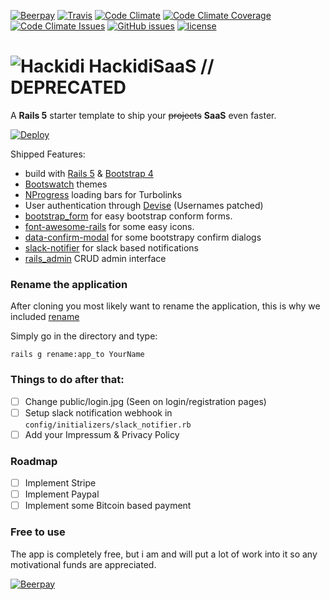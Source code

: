 [![Beerpay](https://img.shields.io/beerpay/b1nary/HackidiSaaS.svg?style=flat-square)](https://beerpay.io/b1nary/HackidiSaaS)
[![Travis](https://img.shields.io/travis/b1nary/HackidiSaaS.svg?style=flat-square)](https://travis-ci.org/b1nary/HackidiSaaS)
[![Code Climate](https://img.shields.io/codeclimate/github/b1nary/HackidiSaaS.svg?style=flat-square)](https://codeclimate.com/github/b1nary/HackidiSaaS)
[![Code Climate Coverage](https://img.shields.io/codeclimate/coverage/github/b1nary/HackidiSaaS.svg?style=flat-square)](https://codeclimate.com/github/b1nary/HackidiSaaS/coverage)
[![Code Climate Issues](https://img.shields.io/codeclimate/issues/github/b1nary/HackidiSaaS.svg?style=flat-square)](https://codeclimate.com/github/b1nary/HackidiSaaS/issues)
[![GitHub issues](https://img.shields.io/github/issues/b1nary/HackidiSaaS.svg?style=flat-square)](https://github.com/b1nary/HackidiSaaS/issues)
[![license](https://img.shields.io/badge/license-MIT-blue.svg?style=flat-square)](https://opensource.org/licenses/MIT)

# ![Hackidi](http://i.imgur.com/abczFrv.jpg) HackidiSaaS // DEPRECATED

A **Rails 5** starter template to ship your ~~projects~~ **SaaS** even faster.

[![Deploy](https://www.herokucdn.com/deploy/button.svg)](https://heroku.com/deploy)

Shipped Features:

* build with [Rails 5](http://rubyonrails.org/) & [Bootstrap 4](https://github.com/twbs/bootstrap-sass)
* [Bootswatch](https://bootswatch.com/) themes
* [NProgress](http://ricostacruz.com/nprogress/) loading bars for Turbolinks
* User authentication through [Devise](https://github.com/plataformatec/devise) (Usernames patched)
* [bootstrap_form](https://github.com/bootstrap-ruby/rails-bootstrap-forms) for easy bootstrap conform forms.
* [font-awesome-rails](https://github.com/bokmann/font-awesome-rails) for some easy icons.
* [data-confirm-modal](https://github.com/ifad/data-confirm-modal) for some bootstrapy confirm dialogs
* [slack-notifier](https://github.com/stevenosloan/slack-notifier) for slack based notifications
* [rails_admin](https://github.com/sferik/rails_admin) CRUD admin interface

### Rename the application

After cloning you most likely want to rename the application, this is why we included [rename](https://github.com/morshedalam/rename)

Simply go in the directory and type:

    rails g rename:app_to YourName

### Things to do after that:

- [ ] Change public/login.jpg (Seen on login/registration pages)
- [ ] Setup slack notification webhook in `config/initializers/slack_notifier.rb`
- [ ] Add your Impressum & Privacy Policy

### Roadmap

- [ ] Implement Stripe
- [ ] Implement Paypal
- [ ] Implement some Bitcoin based payment

### Free to use

The app is completely free, but i am and will put a lot of work into it so any motivational funds are appreciated.

[![Beerpay](https://beerpay.io/b1nary/HackidiSaaS/badge.svg?style=beer)](https://beerpay.io/b1nary/HackidiSaaS)
